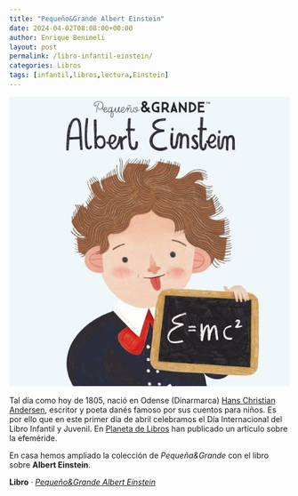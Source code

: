 ```yaml
---
title: "Pequeño&Grande Albert Einstein"
date: 2024-04-02T08:08:00+00:00
author: Enrique Benimeli
layout: post
permalink: /libro-infantil-einstein/
categories: Libros
tags: [infantil,libros,lectura,Einstein]
---
```


[![image](assets/images/posts/2024/04/einstein_libro.jpeg)](https://amzn.to/3J0SNfa)

Tal día como hoy de 1805, nació en Odense (Dinarmarca) [Hans Christian Andersen](https://es.wikipedia.org/wiki/Hans_Christian_Andersen), escritor y poeta danés famoso por sus cuentos para niños. Es por ello que en este primer día de abril celebramos el Día Internacional del Libro Infantil y Juvenil. En [Planeta de Libros](https://www.planetadelibros.com/blog/actualidad/15/dias-internacionales/13/articulo/que-es-y-por-que-se-celebra-el-dia-del-libro-infantil-y-juvenil/381) han publicado un artículo sobre la efeméride.

En casa hemos ampliado la colección de *Pequeña&Grande* con el libro sobre **Albert Einstein**.

**Libro** · [*Pequeño&Grande Albert Einstein*](https://amzn.to/3J0SNfa)
